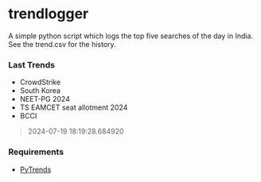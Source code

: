 # trendlogger
A simple python script which logs the top five searches of the day in India.<br>See the trend.csv for the history.<br>

<!-- Last Trends -->
### Last Trends
* CrowdStrike
* South Korea
* NEET-PG 2024
* TS EAMCET seat allotment 2024
* BCCI
> 2024-07-19 18:19:28.684920

<!-- Requirements -->
### Requirements
* [PyTrends](https://github.com/dreyco676/pytrends)
